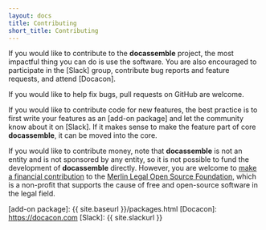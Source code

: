 ```yaml
---
layout: docs
title: Contributing
short_title: Contributing
---
```


If you would like to contribute to the **docassemble** project, the
most impactful thing you can do is use the software.  You are also
encouraged to participate in the [Slack] group, contribute bug reports
and feature requests, and attend [Docacon].

If you would like to help fix bugs, pull requests on GitHub are
welcome.

If you would like to contribute code for new features, the best
practice is to first write your features as an [add-on package] and
let the community know about it on [Slack].  If it makes sense to make
the feature part of core **docassemble**, it can be moved into the
core.

If you would like to contribute money, note that **docassemble** is
not an entity and is not sponsored by any entity, so it is not
possible to fund the development of **docassemble** directly.
However, you are welcome to [make a financial contribution] to the
[Merlin Legal Open Source Foundation], which is a non-profit that
supports the cause of free and open-source software in the legal
field.

[make a financial contribution]: https://www.merlinfoundation.org/donate
[Merlin Legal Open Source Foundation]: https://www.merlinfoundation.org
[add-on package]: {{ site.baseurl }}/packages.html
[Docacon]: https://docacon.com
[Slack]: {{ site.slackurl }}

